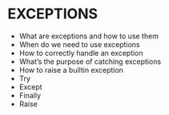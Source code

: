 # EXCEPTIONS

* What are exceptions and how to use them
* When do we need to use exceptions
* How to correctly handle an exception
* What’s the purpose of catching exceptions
* How to raise a builtin exception
* Try
* Except
* Finally
* Raise
